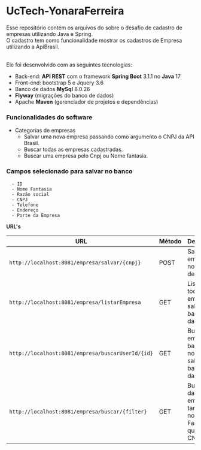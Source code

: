 # UcTech-YonaraFerreira

Esse repositório contém os arquivos do sobre o desafio de cadastro de empresas utilizando Java e Spring.<br>O cadastro tem como funcionalidade mostrar os cadastros de Empresa utilizando a ApiBrasil.<br>

<br>Ele foi desenvolvido com as seguintes tecnologias:

 - Back-end: **API REST** com o framework **Spring Boot** 3.1.1 no **Java** 17
 - Front-end: bootstrap 5 e Jquery 3.6
 - Banco de dados **MySql** 8.0.26
 - **Flyway** (migrações do banco de dados)
 - Apache **Maven** (gerenciador de projetos e dependências)

 ### Funcionalidades do software
-  Categorias de empresas
     -  Salvar uma nova empresa passando como argumento o CNPJ da API Brasil.
      - Buscar todas as empresas cadastradas.
      - Buscar uma empresa pelo Cnpj ou Nome fantasia.
     
 
  ### Campos selecionado para salvar no banco
      - ID
      - Nome Fantasia
      - Razão social
      - CNPJ
      - Telefone
      - Endereço
      - Porte da Empresa
      
 **URL's**
 
|  URL |  Método | Descrição |
|----------|--------------|--------------|
|`http://localhost:8081/empresa/salvar/{cnpj}`                                 | POST | Salva a empresa no banco de dados |
|`http://localhost:8081/empresa/listarEmpresa`                                 | GET | Lista todas as empresas salvas no banco de dados |
|`http://localhost:8081/empresa/buscarUserId/{id}`                             | GET | Buscar empresa baseado no Id salvo no banco de dados |
|`http://localhost:8081/empresa/buscar/{filter}`                               | GET | Buscas dados da empresa tanto por nome Fantasia quanto CNPJ |

